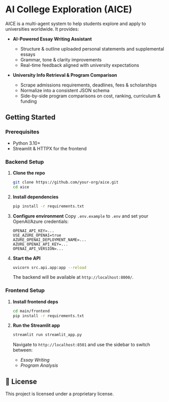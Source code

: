 # AI College Exploration (AICE)

AICE is a multi-agent system to help students explore and apply to universities worldwide. It provides:

- **AI-Powered Essay Writing Assistant**
  - Structure & outline uploaded personal statements and supplemental essays
  - Grammar, tone & clarity improvements
  - Real-time feedback aligned with university expectations

- **University Info Retrieval & Program Comparison**
  - Scrape admissions requirements, deadlines, fees & scholarships
  - Normalize into a consistent JSON schema
  - Side-by-side program comparisons on cost, ranking, curriculum & funding

## Getting Started

### Prerequisites

- Python 3.10+
- Streamlit & HTTPX for the frontend

### Backend Setup

1. **Clone the repo**

   ```bash
   git clone https://github.com/your-org/aice.git
   cd aice
   ````

2. **Install dependencies**

   ```bash
   pip install -r requirements.txt
   ```

3. **Configure environment**
   Copy `.env.example` to `.env` and set your OpenAI/Azure credentials:

   ```text
   OPENAI_API_KEY=...
   USE_AZURE_OPENAI=true
   AZURE_OPENAI_DEPLOYMENT_NAME=...
   AZURE_OPENAI_API_KEY=...
   OPENAI_API_VERSION=...
   ```

4. **Start the API**

   ```bash
   uvicorn src.api.app:app --reload
   ```

   The backend will be available at `http://localhost:8000/`.

### Frontend Setup

1. **Install frontend deps**

   ```bash
   cd main/frontend
   pip install -r requirements.txt
   ```

2. **Run the Streamlit app**

   ```bash
   streamlit run streamlit_app.py
   ```

   Navigate to `http://localhost:8501` and use the sidebar to switch between:

   - *Essay Writing*
   - *Program Analysis*

## 📄 License

This project is licensed under a proprietary license.

